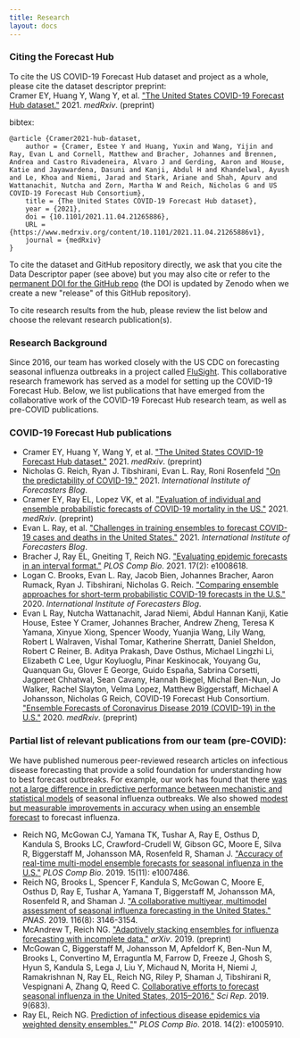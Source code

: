 ```yaml
---
title: Research
layout: docs
---
```


### Citing the Forecast Hub
To cite the US COVID-19 Forecast Hub dataset and project as a whole, please cite the dataset descriptor preprint:  
Cramer EY, Huang Y, Wang Y, et al. <a href="https://www.medrxiv.org/content/10.1101/2021.11.04.21265886v1" target="_blank"> "The United States COVID-19 Forecast Hub dataset."</a> 2021. _medRxiv_. (preprint)  
 
bibtex:
```
@article {Cramer2021-hub-dataset,
	author = {Cramer, Estee Y and Huang, Yuxin and Wang, Yijin and Ray, Evan L and Cornell, Matthew and Bracher, Johannes and Brennen, Andrea and Castro Rivadeneira, Alvaro J and Gerding, Aaron and House, Katie and Jayawardena, Dasuni and Kanji, Abdul H and Khandelwal, Ayush and Le, Khoa and Niemi, Jarad and Stark, Ariane and Shah, Apurv and Wattanachit, Nutcha and Zorn, Martha W and Reich, Nicholas G and US COVID-19 Forecast Hub Consortium},
	title = {The United States COVID-19 Forecast Hub dataset},
	year = {2021},
	doi = {10.1101/2021.11.04.21265886},
	URL = {https://www.medrxiv.org/content/10.1101/2021.11.04.21265886v1},
	journal = {medRxiv}
}
```
  
To cite the dataset and GitHub repository directly, we ask that you cite the Data Descriptor paper (see above) but you may also cite or refer to the <a href="https://zenodo.org/badge/latestdoi/254453761" target="_blank">permanent DOI for the GitHub repo</a> (the DOI is updated by Zenodo when we create a new "release" of this GitHub repository).  

To cite research results from the hub, please review the list below and choose the relevant research publication(s).  

### Research Background
Since 2016, our team has worked closely with the US CDC on forecasting seasonal influenza outbreaks in a project called <a href="https://www.cdc.gov/flu/weekly/flusight/index.html" target="_blank">FluSight</a>. This collaborative research framework has served as a model for setting up the COVID-19 Forecast Hub. Below, we list publications that have emerged from the collaborative work of the COVID-19 Forecast Hub research team, as well as pre-COVID publications.

### COVID-19 Forecast Hub publications
 -  Cramer EY, Huang Y, Wang Y, et al. <a href="https://www.medrxiv.org/content/10.1101/2021.11.04.21265886v1" target="_blank"> "The United States COVID-19 Forecast Hub dataset."</a> 2021. _medRxiv_. (preprint)
 -  Nicholas G. Reich, Ryan J. Tibshirani, Evan L. Ray, Roni Rosenfeld <a href="https://forecasters.org/blog/2021/09/28/on-the-predictability-of-covid-19/" target="_blank"> "On the predictability of COVID-19."</a> 2021. _International Institute of Forecasters Blog_.
 -  Cramer EY, Ray EL, Lopez VK, et al. <a href="https://www.medrxiv.org/content/10.1101/2021.02.03.21250974v3" target="_blank"> "Evaluation of individual and ensemble probabilistic forecasts of COVID-19 mortality in the US."</a> 2021. _medRxiv_. (preprint)
 - Evan L. Ray, et al. <a href="https://forecasters.org/blog/2021/04/09/challenges-in-training-ensembles-to-forecast-covid-19-cases-and-deaths-in-the-united-states/" target="_blank">"Challenges in training ensembles to forecast COVID-19 cases and deaths in the United States."</a> 2021. _International Institute of Forecasters Blog_.
 -  Bracher J, Ray EL, Gneiting T, Reich NG. <a href="https://journals.plos.org/ploscompbiol/article?id=10.1371/journal.pcbi.1008618" target="_blank">"Evaluating epidemic forecasts in an interval format."</a> _PLOS Comp Bio_. 2021. 17(2): e1008618.
 - Logan C. Brooks, Evan L. Ray, Jacob Bien, Johannes Bracher, Aaron Rumack, Ryan J. Tibshirani, Nicholas G. Reich. <a href="https://forecasters.org/blog/2020/10/28/comparing-ensemble-approaches-for-short-term-probabilistic-covid-19-forecasts-in-the-u-s/" target="_blank">"Comparing ensemble approaches for short-term probabilistic COVID-19 forecasts in the U.S."</a> 2020. _International Institute of Forecasters Blog_.
 -  Evan L Ray, Nutcha Wattanachit, Jarad Niemi, Abdul Hannan Kanji, Katie House, Estee Y Cramer, Johannes Bracher, Andrew Zheng, Teresa K Yamana, Xinyue Xiong, Spencer Woody, Yuanjia Wang, Lily Wang, Robert L Walraven, Vishal Tomar, Katherine Sherratt, Daniel Sheldon, Robert C Reiner, B. Aditya Prakash, Dave Osthus, Michael Lingzhi Li, Elizabeth C Lee, Ugur Koyluoglu, Pinar Keskinocak, Youyang Gu, Quanquan Gu, Glover E George, Guido España, Sabrina Corsetti, Jagpreet Chhatwal, Sean Cavany, Hannah Biegel, Michal Ben-Nun, Jo Walker, Rachel Slayton, Velma Lopez, Matthew Biggerstaff, Michael A Johansson, Nicholas G Reich, COVID-19 Forecast Hub Consortium. <a href="https://www.medrxiv.org/content/10.1101/2020.08.19.20177493v1" target="_blank"> "Ensemble Forecasts of Coronavirus Disease 2019 (COVID-19) in the U.S."</a> 2020. _medRxiv_. (preprint)


### Partial list of relevant publications from our team (pre-COVID):
We have published numerous peer-reviewed research articles on infectious disease forecasting that provide a solid foundation for understanding how to best forecast outbreaks. For example, our work has found that there <a href="https://www.pnas.org/lookup/doi/10.1073/pnas.1812594116" target="_blank">was not a large difference in predictive performance between mechanistic and statistical models</a> of seasonal influenza outbreaks. We also showed <a href="https://journals.plos.org/ploscompbiol/article?id=10.1371/journal.pcbi.1007486" target="_blank">modest but measurable improvements in accuracy when using an ensemble forecast</a> to forecast influenza.

 - Reich NG, McGowan CJ, Yamana TK, Tushar A, Ray E, Osthus D, Kandula S, Brooks LC, Crawford-Crudell W, Gibson GC, Moore E, Silva R, Biggerstaff M, Johansson MA, Rosenfeld R, Shaman J. <a href="https://doi.org/10.1371/journal.pcbi.1007486" target="_blank">"Accuracy of real-time multi-model ensemble forecasts for seasonal influenza in the U.S."</a> _PLOS Comp Bio_. 2019. 15(11): e1007486.
 - Reich NG, Brooks L, Spencer F, Kandula S, McGowan C, Moore E, Osthus D, Ray E, Tushar A, Yamana T, Biggerstaff M, Johansson MA, Rosenfeld R, and Shaman J. <a href="https://doi.org/10.1073/pnas.1812594116" target="_blank">"A collaborative multiyear, multimodel assessment of seasonal influenza forecasting in the United States."</a> _PNAS_. 2019. 116(8): 3146-3154. 
 - McAndrew T, Reich NG. <a href="https://arxiv.org/abs/1908.01675" target="_blank">"Adaptively stacking ensembles for influenza forecasting with incomplete data."</a> _arXiv_. 2019. (preprint) 
 - McGowan C, Biggerstaff M, Johansson M, Apfeldorf K, Ben-Nun M, Brooks L, Convertino M, Erraguntla M, Farrow D, Freeze J, Ghosh S, Hyun S, Kandula S, Lega J, Liu Y, Michaud N, Morita H, Niemi J, Ramakrishnan N, Ray EL, Reich NG, Riley P, Shaman J, Tibshirani R, Vespignani A, Zhang Q, Reed C. <a href="https://doi.org/10.1038/s41598-018-36361-9" target="_blank">Collaborative efforts to forecast seasonal influenza in the United States, 2015–2016."</a> _Sci Rep_. 2019. 9(683).
 - Ray EL, Reich NG. <a href="https://doi.org/10.1371/journal.pcbi.1005910" target="_blank">Prediction of infectious disease epidemics via weighted density ensembles."</a>" _PLOS Comp Bio_. 2018. 14(2): e1005910. 
